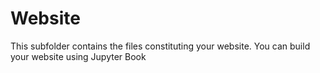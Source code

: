 # Website

This subfolder contains the files constituting your website. You can build your website using Jupyter Book
